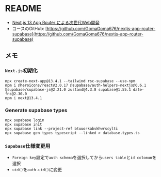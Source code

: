 # README

- [Next.js 13 App Router による次世代Web開発](https://www.udemy.com/course/nextjs-supabase-app-directory/)
- コースのGitHub: [https://github.com/GomaGoma676/nextjs-app-router-supabase](https://github.com/GomaGoma676/nextjs-app-router-supabase)

## メモ

### `Next.js`初期化

```shell
npx create-next-app@13.4.1 --tailwind rsc-supabase --use-npm
npm i @heroicons/react@2.0.17 @supabase/auth-helpers-nextjs@0.6.1 @supabase/supabase-js@2.21.0 zustand@4.3.8 supabase@1.55.1 date-fns@2.30.0
npm i next@13.4.1
```

### Generate supabase types

```shell
npx supabase login
npx supabase init
npx supabase link --project-ref btuuorkabvkhwrscylti
npx supabase gen types typescript --linked > database.types.ts
```

### `Supabase`仕様変更用

- `Foreign key`設定で`auth schema`を選択してから`users table`と`id colomun`を選択
- `uid()`を`auth.uid()`に変更
